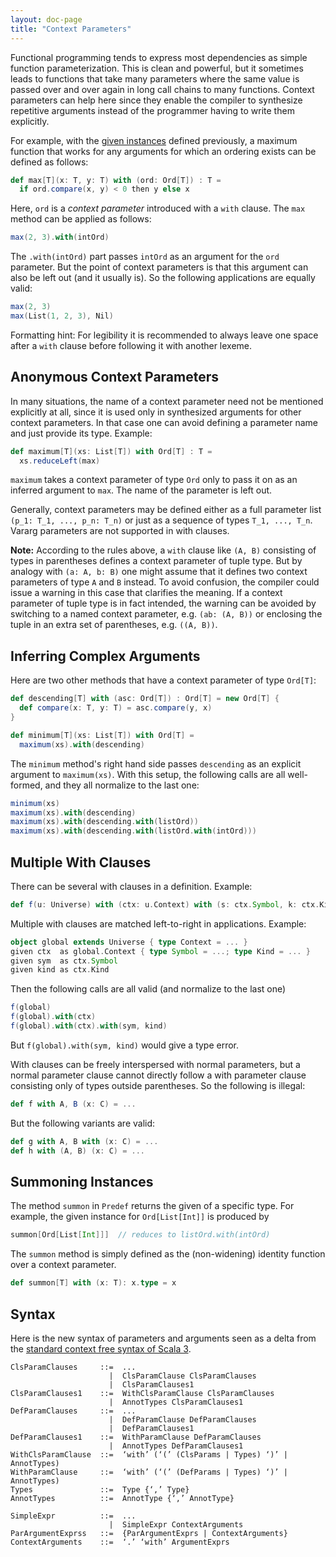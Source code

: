 ```yaml
---
layout: doc-page
title: "Context Parameters"
---
```


Functional programming tends to express most dependencies as simple function parameterization.
This is clean and powerful, but it sometimes leads to functions that take many parameters where the same value is passed over and over again in long call chains to many
functions. Context parameters can help here since they enable the compiler to synthesize
repetitive arguments instead of the programmer having to write them explicitly.

For example, with the [given instances](./givens.md) defined previously,
a maximum function that works for any arguments for which an ordering exists can be defined as follows:
```scala
def max[T](x: T, y: T) with (ord: Ord[T]) : T =
  if ord.compare(x, y) < 0 then y else x
```
Here, `ord` is a _context parameter_ introduced with a `with` clause.
The `max` method can be applied as follows:
```scala
max(2, 3).with(intOrd)
```
The `.with(intOrd)` part passes `intOrd` as an argument for the `ord` parameter. But the point of
context parameters is that this argument can also be left out (and it usually is). So the following
applications are equally valid:
```scala
max(2, 3)
max(List(1, 2, 3), Nil)
```
Formatting hint: For legibility it is recommended to always leave one space after a `with` clause before following it with another lexeme.

## Anonymous Context Parameters

In many situations, the name of a context parameter need not be
mentioned explicitly at all, since it is used only in synthesized arguments for
other context parameters. In that case one can avoid defining a parameter name
and just provide its type. Example:
```scala
def maximum[T](xs: List[T]) with Ord[T] : T =
  xs.reduceLeft(max)
```
`maximum` takes a context parameter of type `Ord` only to pass it on as an
inferred argument to `max`. The name of the parameter is left out.

Generally, context parameters may be defined either as a full parameter list `(p_1: T_1, ..., p_n: T_n)` or just as a sequence of types `T_1, ..., T_n`. Vararg parameters are not supported in with clauses.

**Note:** According to the rules above, a `with` clause like `(A, B)` consisting of types in parentheses defines a context parameter of tuple type. But by analogy with `(a: A, b: B)` one might assume that it defines two context parameters
of type `A` and `B` instead. To avoid confusion, the compiler could issue a warning in this case that clarifies the meaning. If a context parameter of tuple type is in fact intended, the warning can be avoided by switching to a named context parameter,
e.g. `(ab: (A, B))` or enclosing the tuple in an extra set of parentheses, e.g. `((A, B))`.

## Inferring Complex Arguments

Here are two other methods that have a context parameter of type `Ord[T]`:
```scala
def descending[T] with (asc: Ord[T]) : Ord[T] = new Ord[T] {
  def compare(x: T, y: T) = asc.compare(y, x)
}

def minimum[T](xs: List[T]) with Ord[T] =
  maximum(xs).with(descending)
```
The `minimum` method's right hand side passes `descending` as an explicit argument to `maximum(xs)`.
With this setup, the following calls are all well-formed, and they all normalize to the last one:
```scala
minimum(xs)
maximum(xs).with(descending)
maximum(xs).with(descending.with(listOrd))
maximum(xs).with(descending.with(listOrd.with(intOrd)))
```

## Multiple With Clauses

There can be several with clauses in a definition. Example:
```scala
def f(u: Universe) with (ctx: u.Context) with (s: ctx.Symbol, k: ctx.Kind) = ...
```
Multiple with clauses are matched left-to-right in applications. Example:
```scala
object global extends Universe { type Context = ... }
given ctx  as global.Context { type Symbol = ...; type Kind = ... }
given sym  as ctx.Symbol
given kind as ctx.Kind
```
Then the following calls are all valid (and normalize to the last one)
```scala
f(global)
f(global).with(ctx)
f(global).with(ctx).with(sym, kind)
```
But `f(global).with(sym, kind)` would give a type error.

With clauses can be freely interspersed with normal parameters, but a normal parameter clause cannot
directly follow a with parameter clause consisting only of types outside parentheses. So the following is illegal:
```scala
def f with A, B (x: C) = ...
```
But the following variants are valid:
```scala
def g with A, B with (x: C) = ...
def h with (A, B) (x: C) = ...
```

## Summoning Instances

The method `summon` in `Predef` returns the given of a specific type. For example,
the given instance for `Ord[List[Int]]` is produced by
```scala
summon[Ord[List[Int]]]  // reduces to listOrd.with(intOrd)
```
The `summon` method is simply defined as the (non-widening) identity function over a context parameter.
```scala
def summon[T] with (x: T): x.type = x
```

## Syntax

Here is the new syntax of parameters and arguments seen as a delta from the [standard context free syntax of Scala 3](../../internals/syntax.md).
```
ClsParamClauses     ::=  ...
                      |  ClsParamClause ClsParamClauses
                      |  ClsParamClauses1
ClsParamClauses1    ::=  WithClsParamClause ClsParamClauses
                      |  AnnotTypes ClsParamClauses1
DefParamClauses     ::=  ...
                      |  DefParamClause DefParamClauses
                      |  DefParamClauses1
DefParamClauses1    ::=  WithParamClause DefParamClauses
                      |  AnnotTypes DefParamClauses1
WithClsParamClause  ::=  ‘with’ (‘(’ (ClsParams | Types) ‘)’ | AnnotTypes)
WithParamClause     ::=  ‘with’ (‘(’ (DefParams | Types) ‘)’ | AnnotTypes)
Types               ::=  Type {‘,’ Type}
AnnotTypes          ::=  AnnotType {‘,’ AnnotType}

SimpleExpr          ::=  ...
                      |  SimpleExpr ContextArguments
ParArgumentExprss   ::=  {ParArgumentExprs | ContextArguments}
ContextArguments    ::=  ‘.’ ‘with’ ArgumentExprs

```
